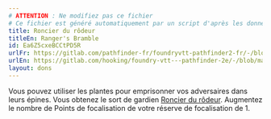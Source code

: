```yaml
---
# ATTENTION : Ne modifiez pas ce fichier
# Ce fichier est généré automatiquement par un script d'après les données du module Foundry VTT officiel et de sa traduction
title: Roncier du rôdeur
titleEn: Ranger's Bramble
id: Ea6Z5cxeBCCtPD5R
urlFr: https://gitlab.com/pathfinder-fr/foundryvtt-pathfinder2-fr/-/blob/master/data/feats/Ea6Z5cxeBCCtPD5R.htm
urlEn: https://gitlab.com/hooking/foundry-vtt---pathfinder-2e/-/blob/master/packs/data/feats.db/ranger-s-bramble.json
layout: dons
---
```

Vous pouvez utiliser les plantes pour emprisonner vos adversaires dans leurs épines. Vous obtenez le sort de gardien [Roncier du rôdeur](../sorts/roncier-du-rôdeur.md). Augmentez le nombre de Points de focalisation de votre réserve de focalisation de 1.
